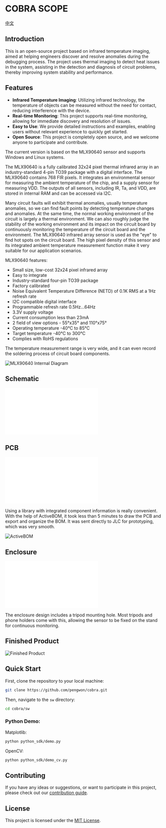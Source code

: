 # COBRA SCOPE

[中文](README.md)

## Introduction

This is an open-source project based on infrared temperature imaging, aimed at helping engineers discover and resolve anomalies during the debugging process. The project uses thermal imaging to detect heat issues in the system, assisting in the detection and diagnosis of circuit problems, thereby improving system stability and performance.

## Features

- **Infrared Temperature Imaging**: Utilizing infrared technology, the temperature of objects can be measured without the need for contact, reducing interference with the device.
- **Real-time Monitoring**: This project supports real-time monitoring, allowing for immediate discovery and resolution of issues.
- **Easy to Use**: We provide detailed instructions and examples, enabling users without relevant experience to quickly get started.
- **Open Source**: This project is completely open source, and we welcome anyone to participate and contribute.

The current version is based on the MLX90640 sensor and supports Windows and Linux systems.

The MLX90640 is a fully calibrated 32x24 pixel thermal infrared array in an industry-standard 4-pin TO39 package with a digital interface. The MLX90640 contains 768 FIR pixels. It integrates an environmental sensor for measuring the ambient temperature of the chip, and a supply sensor for measuring VDD. The outputs of all sensors, including IR, Ta, and VDD, are stored in internal RAM and can be accessed via I2C.

Many circuit faults will exhibit thermal anomalies, usually temperature anomalies, so we can find fault points by detecting temperature changes and anomalies. At the same time, the normal working environment of the circuit is largely a thermal environment. We can also roughly judge the stability of the working environment and its impact on the circuit board by continuously monitoring the temperature of the circuit board and the environment. The MLX90640 infrared array sensor is used as the "eye" to find hot spots on the circuit board. The high pixel density of this sensor and its integrated ambient temperature measurement function make it very suitable for our application scenarios.

MLX90640 features:
- Small size, low-cost 32x24 pixel infrared array
- Easy to integrate
- Industry-standard four-pin TO39 package
- Factory calibrated
- Noise Equivalent Temperature Difference (NETD) of 0.1K RMS at a 1Hz refresh rate
- I2C compatible digital interface
- Programmable refresh rate 0.5Hz…64Hz
- 3.3V supply voltage
- Current consumption less than 23mA
- 2 field of view options - 55°x35° and 110°x75°
- Operating temperature -40°C to 85°C
- Target temperature -40°C to 300°C
- Complies with RoHS regulations

The temperature measurement range is very wide, and it can even record the soldering process of circuit board components.

![MLX90640 Internal Diagram](https://imgs.boringhex.top/blog/20240611155729.png)

## Schematic

<iframe src="//player.bilibili.com/player.html?bvid=BV1zJ4m1M7GH&page=1" scrolling="no" border="0" frameborder="no" framespacing="0" allowfullscreen="true"> </iframe>

## PCB

<iframe src="//player.bilibili.com/player.html?bvid=BV1Y7421R7ZX&page=1" scrolling="no" border="0" frameborder="no" framespacing="0" allowfullscreen="true"> </iframe>

Using a library with integrated component information is really convenient. With the help of ActiveBOM, it took less than 5 minutes to draw the PCB and export and organize the BOM. It was sent directly to JLC for prototyping, which was very smooth.

![ActiveBOM](https://imgs.boringhex.top/blog/20240611182124.png)

## Enclosure

<iframe src="//player.bilibili.com/player.html?bvid=BV1s4421Q7gz&page=1" scrolling="no" border="0" frameborder="no" framespacing="0" allowfullscreen="true"> </iframe>

The enclosure design includes a tripod mounting hole. Most tripods and phone holders come with this, allowing the sensor to be fixed on the stand for continuous monitoring.

## Finished Product

![Finished Product](https://imgs.boringhex.top/blog/90b911a07356ab261847dd5fdb55f75.jpg)

## Quick Start

First, clone the repository to your local machine:

```bash
git clone https://github.com/pengwon/cobra.git
```

Then, navigate to the `sw` directory:

```bash
cd cobra/sw
```

### Python Demo:

Matplotlib:

```bash
python python_sdk/demo.py
```

OpenCV:

```bash
python python_sdk/demo_cv.py
```

## Contributing

If you have any ideas or suggestions, or want to participate in this project, please check out our [contribution guide](CONTRIBUTING.md).

## License

This project is licensed under the [MIT License](LICENSE).